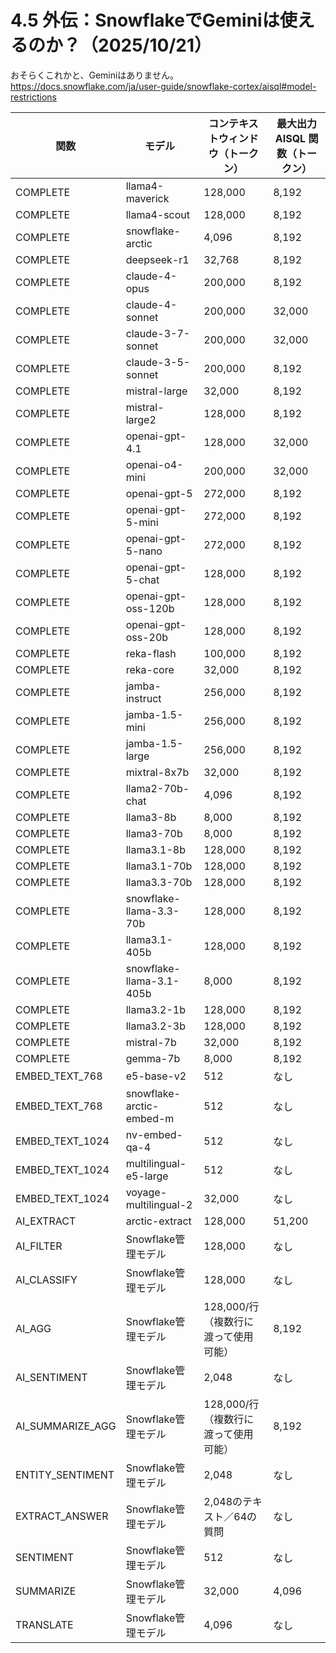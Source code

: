 # 4.5 外伝：SnowflakeでGeminiは使えるのか？（2025/10/21）
おそらくこれかと、Geminiはありません。<br>
https://docs.snowflake.com/ja/user-guide/snowflake-cortex/aisql#model-restrictions

| 関数                  | モデル                             | コンテキストウィンドウ（トークン）                      | 最大出力 AISQL 関数（トークン）      |
|-----------------------|-----------------------------------|-----------------------------------------|-----------------------------|
| COMPLETE              | llama4-maverick                   | 128,000                                 | 8,192                       |
| COMPLETE              | llama4-scout                      | 128,000                                 | 8,192                       |
| COMPLETE              | snowflake-arctic                  | 4,096                                   | 8,192                       |
| COMPLETE              | deepseek-r1                       | 32,768                                  | 8,192                       |
| COMPLETE              | claude-4-opus                     | 200,000                                 | 8,192                       |
| COMPLETE              | claude-4-sonnet                   | 200,000                                 | 32,000                      |
| COMPLETE              | claude-3-7-sonnet                 | 200,000                                 | 32,000                      |
| COMPLETE              | claude-3-5-sonnet                 | 200,000                                 | 8,192                       |
| COMPLETE              | mistral-large                     | 32,000                                  | 8,192                       |
| COMPLETE              | mistral-large2                    | 128,000                                 | 8,192                       |
| COMPLETE              | openai-gpt-4.1                    | 128,000                                 | 32,000                      |
| COMPLETE              | openai-o4-mini                    | 200,000                                 | 32,000                      |
| COMPLETE              | openai-gpt-5                      | 272,000                                 | 8,192                       |
| COMPLETE              | openai-gpt-5-mini                 | 272,000                                 | 8,192                       |
| COMPLETE              | openai-gpt-5-nano                 | 272,000                                 | 8,192                       |
| COMPLETE              | openai-gpt-5-chat                 | 128,000                                 | 8,192                       |
| COMPLETE              | openai-gpt-oss-120b               | 128,000                                 | 8,192                       |
| COMPLETE              | openai-gpt-oss-20b                | 128,000                                 | 8,192                       |
| COMPLETE              | reka-flash                        | 100,000                                 | 8,192                       |
| COMPLETE              | reka-core                         | 32,000                                  | 8,192                       |
| COMPLETE              | jamba-instruct                    | 256,000                                 | 8,192                       |
| COMPLETE              | jamba-1.5-mini                    | 256,000                                 | 8,192                       |
| COMPLETE              | jamba-1.5-large                   | 256,000                                 | 8,192                       |
| COMPLETE              | mixtral-8x7b                      | 32,000                                  | 8,192                       |
| COMPLETE              | llama2-70b-chat                   | 4,096                                   | 8,192                       |
| COMPLETE              | llama3-8b                         | 8,000                                   | 8,192                       |
| COMPLETE              | llama3-70b                        | 8,000                                   | 8,192                       |
| COMPLETE              | llama3.1-8b                       | 128,000                                 | 8,192                       |
| COMPLETE              | llama3.1-70b                      | 128,000                                 | 8,192                       |
| COMPLETE              | llama3.3-70b                      | 128,000                                 | 8,192                       |
| COMPLETE              | snowflake-llama-3.3-70b           | 128,000                                 | 8,192                       |
| COMPLETE              | llama3.1-405b                     | 128,000                                 | 8,192                       |
| COMPLETE              | snowflake-llama-3.1-405b          | 8,000                                   | 8,192                       |
| COMPLETE              | llama3.2-1b                       | 128,000                                 | 8,192                       |
| COMPLETE              | llama3.2-3b                       | 128,000                                 | 8,192                       |
| COMPLETE              | mistral-7b                        | 32,000                                  | 8,192                       |
| COMPLETE              | gemma-7b                          | 8,000                                   | 8,192                       |
| EMBED_TEXT_768        | e5-base-v2                        | 512                                     | なし                        |
| EMBED_TEXT_768        | snowflake-arctic-embed-m          | 512                                     | なし                        |
| EMBED_TEXT_1024       | nv-embed-qa-4                     | 512                                     | なし                        |
| EMBED_TEXT_1024       | multilingual-e5-large             | 512                                     | なし                        |
| EMBED_TEXT_1024       | voyage-multilingual-2             | 32,000                                  | なし                        |
| AI_EXTRACT            | arctic-extract                    | 128,000                                 | 51,200                      |
| AI_FILTER             | Snowflake管理モデル               | 128,000                                 | なし                        |
| AI_CLASSIFY           | Snowflake管理モデル               | 128,000                                 | なし                        |
| AI_AGG                | Snowflake管理モデル               | 128,000/行（複数行に渡って使用可能）   | 8,192                       |
| AI_SENTIMENT          | Snowflake管理モデル               | 2,048                                   | なし                        |
| AI_SUMMARIZE_AGG      | Snowflake管理モデル               | 128,000/行（複数行に渡って使用可能）   | 8,192                       |
| ENTITY_SENTIMENT      | Snowflake管理モデル               | 2,048                                   | なし                        |
| EXTRACT_ANSWER        | Snowflake管理モデル               | 2,048のテキスト／64の質問               | なし                        |
| SENTIMENT             | Snowflake管理モデル               | 512                                     | なし                        |
| SUMMARIZE             | Snowflake管理モデル               | 32,000                                  | 4,096                       |
| TRANSLATE             | Snowflake管理モデル               | 4,096                                   | なし                        |